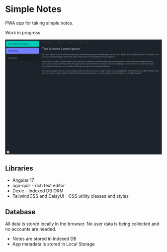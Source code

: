 # Simple Notes

PWA app for taking simple notes.

Work in progress.

![screenshot](screenshot.png)

## Libraries

- Angular 17
- ngx-quill - rich text editor
- Dexie - Indexed DB ORM
- TailwindCSS and DaisyUI - CSS utility classes and styles

## Database

All data is stored locally in the browser. No user data is being collected and no accounts are needed.

- Notes are stored in Indexed DB
- App metadata is stored in Local Storage
